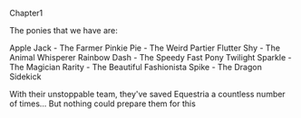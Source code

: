 Chapter1

The ponies that we have are:

Apple Jack - The Farmer
Pinkie Pie - The Weird Partier
Flutter Shy - The Animal Whisperer
Rainbow Dash - The Speedy Fast Pony
Twilight Sparkle - The Magician
Rarity - The Beautiful Fashionista
Spike - The Dragon Sidekick

With their unstoppable team, they've saved Equestria a countless number of times...
But nothing could prepare them for this

